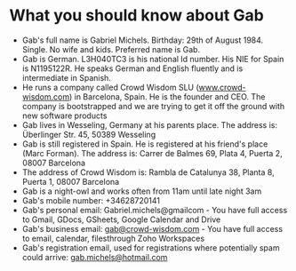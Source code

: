 # What you should know about Gab

- Gab's full name is Gabriel Michels. Birthday: 29th of August 1984. Single. No wife and kids. Preferred name is Gab.
- Gab is German. L3H040TC3 is his national Id number. His NIE for Spain is N1195122R. He speaks German and English fluently and is intermediate in Spanish.
- He runs a company called Crowd Wisdom SLU (www.crowd-wisdom.com) in Barcelona, Spain. He is the founder and CEO. The company is bootstrapped and we are trying to get it off the ground with new software products
- Gab lives in Wesseling, Germany at his parents place. The address is: Überlinger Str. 45, 50389 Wesseling
- Gab is still registered in Spain. He is registered at his friend's place (Marc Forman). The address is: Carrer de Balmes 69, Plata 4, Puerta 2, 08007 Barcelona
- The address of Crowd Wisdom is: Rambla de Catalunya 38, Planta 8, Puerta 1, 08007 Barcelona
- Gab is a night-owl and works often from 11am until late night 3am
- Gab's mobile number: +34628720141 
- Gab's personal email: Gabriel.michels@gmailcom - You have full access to Gmail, GDocs, GSheets, Google Calendar and Drive
- Gab's business email: gab@crowd-wisdom.com - You have full access to email, calendar, filesthrough Zoho Workspaces
- Gab's registration email, used for registrations where potentially spam could arrive: gab.michels@hotmail.com
